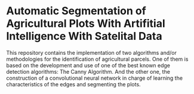 # Automatic Segmentation of Agricultural Plots With Artifitial Intelligence With Satelital Data

This repository contains the implementation of two algorithms and/or methodologies for the identification of agricultural parcels. One of them is based on the development and use of one of the best known edge detection algorithms: The Canny Algorithm. And the other one, the construction of a convolutional neural network in charge of learning the characteristics of the edges and segmenting the plots.

